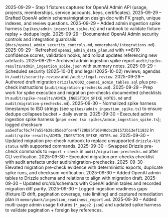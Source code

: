 2025-09-29 – Step 1 fixtures captured for OpenAI Admin API (usage, projects, memberships, service accounts, keys, certificates).
2025-09-29 – Drafted OpenAI admin schema/migration design doc with FK graph, unique indexes, and review questions.
2025-09-29 – Added admin ingestion spike harness (`spikes/admin_ingestion_spike.ts`) and runbook to validate fixture replay + dedupe logic.
2025-09-29 – Documented OpenAI Admin security controls and integration guardrails (`docs/openai_admin_security_controls.md`, `memorybank/integrations.md`).
2025-09-29 – Refreshed `openai_admin_data_plan.md` with >=8/10 confidence scores, validation hooks, and rollout updates referencing new artefacts.
2025-09-29 – Archived admin ingestion spike report `audit/spike-results/admin_ingestion_spike.json` with summary notes.
2025-09-29 – Scheduled security (2025-10-01) and legal (2025-10-02) reviews; agendas in `/audit/security-review` and `/audit/legal-review`.
2025-09-29 – Authored draft migration `drizzle/0002_openai_admin_tables.sql` plus pre-check instructions (`audit/migration-prechecks.md`).
2025-09-29 – Prep work for spike execution and migration pre-checks documented (checklists in `audit/spike-results/ADMIN_INGESTION_SPIKE_NOTES.md` and `audit/migration-prechecks.md`).
2025-09-30 – Normalized spike harness timestamps to ISO strings (see `spikes/admin_ingestion_spike.ts`) to ensure dedupe collapses bucket + daily events.
2025-09-30 – Executed admin ingestion spike harness (`pnpm exec tsx spikes/admin_ingestion_spike.ts`); logged checksum `aa5edfacf6c747a554b38c85de3fce46f729b85f16940dbc281572b13ef11832` in `audit/spike-results/ADMIN_INGESTION_SPIKE_NOTES.md`.
2025-09-30 – Updated migration pre-check runbook to replace unsupported `drizzle-kit status` with supported commands.
2025-09-30 – Swapped Drizzle pre-check commands to `export` + `check` in `audit/migration-prechecks.md` after CLI verification.
2025-09-30 – Executed migration pre-checks checklist with audit artefacts under audit/migration-prechecks.
2025-09-30 – Elevated migration pre-check evidence with deterministic exports, duplicate spike runs, and checksum verification.
2025-09-30 – Added OpenAI admin tables to Drizzle schema and relations to align with migration draft.
2025-09-30 – Updated src/db/schema.ts with OpenAI admin tables and recorded migration diff parity.
2025-09-30 – Logged ingestion readiness gaps (fixture ID drift, pagination coverage, rate limiting) and captured remediation plan in `memorybank/ingestion_readiness_report.md`.
2025-09-30 – Added multi-page admin usage fixtures (`*_page2.json`) and updated spike harness to validate pagination + foreign key references.
